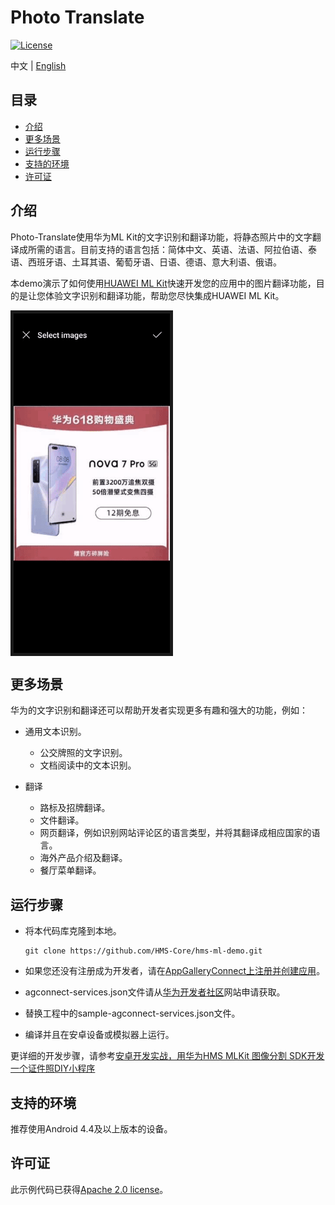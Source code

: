 # Photo Translate
[![License](https://img.shields.io/badge/Docs-hmsguides-brightgreen)](https://developer.huawei.com/consumer/cn/doc/development/HMSCore-Guides-V5/service-introduction-0000001050040017-V5)

中文 | [English](https://github.com/HMS-Core/hms-ml-demo/tree/master/Photo-Translate)

## 目录

 * [介绍](#介绍)
 * [更多场景](#更多场景)
 * [运行步骤](#运行步骤)
 * [支持的环境](#支持的环境)
 * [许可证](#许可证)


## 介绍
Photo-Translate使用华为ML Kit的文字识别和翻译功能，将静态照片中的文字翻译成所需的语言。目前支持的语言包括：简体中文、英语、法语、阿拉伯语、泰语、西班牙语、土耳其语、葡萄牙语、日语、德语、意大利语、俄语。

本demo演示了如何使用[HUAWEI ML Kit](https://developer.huawei.com/consumer/cn/hms/huawei-mlkit)快速开发您的应用中的图片翻译功能，目的是让您体验文字识别和翻译功能，帮助您尽快集成HUAWEI ML Kit。

<img src="https://github.com/HMS-Core/hms-ml-demo/blob/master/Photo-Translate/Photo%20Translate.gif" width=250 title="ID Photo DIY" div align=center border=5>

## 更多场景
华为的文字识别和翻译还可以帮助开发者实现更多有趣和强大的功能，例如：
- 通用文本识别。
  - 公交牌照的文字识别。
  - 文档阅读中的文本识别。

- 翻译
  - 路标及招牌翻译。
  - 文件翻译。
  - 网页翻译，例如识别网站评论区的语言类型，并将其翻译成相应国家的语言。
  - 海外产品介绍及翻译。
  - 餐厅菜单翻译。

## 运行步骤
 - 将本代码库克隆到本地。

       git clone https://github.com/HMS-Core/hms-ml-demo.git

 - 如果您还没有注册成为开发者，请在[AppGalleryConnect上注册并创建应用](https://developer.huawei.com/consumer/cn/service/josp/agc/index.html)。
 - agconnect-services.json文件请从[华为开发者社区](https://developer.huawei.com/consumer/cn/doc/development/HMSCore-Guides/config-agc-0000001050990353)网站申请获取。
 - 替换工程中的sample-agconnect-services.json文件。
 - 编译并且在安卓设备或模拟器上运行。

更详细的开发步骤，请参考[安卓开发实战，用华为HMS MLKit 图像分割 SDK开发一个证件照DIY小程序 ](https://developer.huawei.com/consumer/cn/forum/topicview?tid=0201203408959360433&fid=18)

## 支持的环境
推荐使用Android 4.4及以上版本的设备。

##  许可证
此示例代码已获得[Apache 2.0 license](http://www.apache.org/licenses/LICENSE-2.0)。
